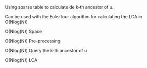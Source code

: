Using sparse table to calculate de k-th ancestor of u.

Can be used with the EulerTour algorithm for calculating the LCA in O(Nlog(N))

O(Nlog(N)) Space

O(Nlog(N)) Pre-processing

O(Nlog(N)) Query the k-th ancestor of u

O(Nlog(N)) LCA
